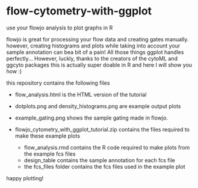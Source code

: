 # flow-cytometry-with-ggplot
use your flowjo analysis to plot graphs in R 

flowjo is great for processing your flow data and creating gates manually. however, creating histograms and plots while taking into account your sample annotation can bea bit of a pain! All those things ggplot handles perfectly...  However, luckly, thanks to the creators of the cytoML and ggcyto packages this is actually super doable in R and here I will show you how :)

this repository contains the following files

- flow_analysis.html is the HTML version of the tutorial
- dotplots.png and density_histograms.png are example output plots
- example_gating.png shows the sample gating made in flowjo.


- flowjo_cytometry_with_ggplot_tutorial.zip contains the files required to make these example plots
   - flow_analysis.rmd contains the R code required to make plots from the example fcs files
   - design_table contains the sample annotation for each fcs file
   - the fcs_files folder contains the fcs files used in the example plot



happy plotting!
